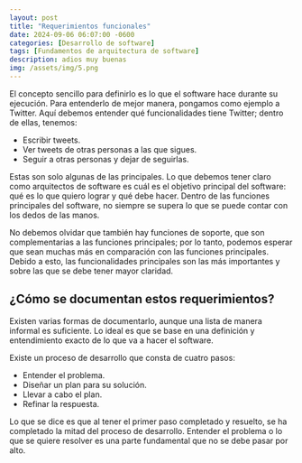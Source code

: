 ```yaml
---
layout: post
title: "Requerimientos funcionales"
date: 2024-09-06 06:07:00 -0600
categories: [Desarrollo de software]
tags: [Fundamentos de arquitectura de software]
description: adios muy buenas
img: /assets/img/5.png
---
```


El concepto sencillo para definirlo es lo que el software hace durante su ejecución. Para entenderlo de mejor manera, pongamos como ejemplo a Twitter. Aquí debemos entender qué funcionalidades tiene Twitter; dentro de ellas, tenemos:

* Escribir tweets.
* Ver tweets de otras personas a las que sigues.
* Seguir a otras personas y dejar de seguirlas.

Estas son solo algunas de las principales. Lo que debemos tener claro como arquitectos de software es cuál es el objetivo principal del software: qué es lo que quiero lograr y qué debe hacer. Dentro de las funciones principales del software, no siempre se supera lo que se puede contar con los dedos de las manos.

No debemos olvidar que también hay funciones de soporte, que son complementarias a las funciones principales; por lo tanto, podemos esperar que sean muchas más en comparación con las funciones principales. Debido a esto, las funcionalidades principales son las más importantes y sobre las que se debe tener mayor claridad.

## ¿Cómo se documentan estos requerimientos?

Existen varias formas de documentarlo, aunque una lista de manera informal es suficiente. Lo ideal es que se base en una definición y entendimiento exacto de lo que va a hacer el software.

Existe un proceso de desarrollo que consta de cuatro pasos:
* Entender el problema.
* Diseñar un plan para su solución.
* Llevar a cabo el plan.
* Refinar la respuesta.

Lo que se dice es que al tener el primer paso completado y resuelto, se ha completado la mitad del proceso de desarrollo. Entender el problema o lo que se quiere resolver es una parte fundamental que no se debe pasar por alto.








